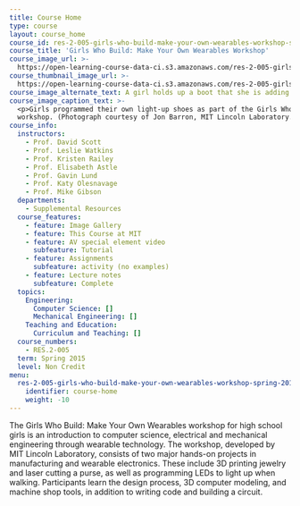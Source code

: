 ```yaml
---
title: Course Home
type: course
layout: course_home
course_id: res-2-005-girls-who-build-make-your-own-wearables-workshop-spring-2015
course_title: 'Girls Who Build: Make Your Own Wearables Workshop'
course_image_url: >-
  https://open-learning-course-data-ci.s3.amazonaws.com/res-2-005-girls-who-build-make-your-own-wearables-workshop-spring-2015/576a148b994ad12c915c30e593a90ff7_res-2-005.jpg
course_thumbnail_image_url: >-
  https://open-learning-course-data-ci.s3.amazonaws.com/res-2-005-girls-who-build-make-your-own-wearables-workshop-spring-2015/0330290d8f3c0230be895fd8d5129bd5_res-2-005-th.jpg
course_image_alternate_text: A girl holds up a boot that she is adding lights to.
course_image_caption_text: >-
  <p>Girls programmed their own light-up shoes as part of the Girls Who Build
  workshop. (Photograph courtesy of Jon Barron, MIT Lincoln Laboratory.)</p>
course_info:
  instructors:
    - Prof. David Scott
    - Prof. Leslie Watkins
    - Prof. Kristen Railey
    - Prof. Elisabeth Astle
    - Prof. Gavin Lund
    - Prof. Katy Olesnavage
    - Prof. Mike Gibson
  departments:
    - Supplemental Resources
  course_features:
    - feature: Image Gallery
    - feature: This Course at MIT
    - feature: AV special element video
      subfeature: Tutorial
    - feature: Assignments
      subfeature: activity (no examples)
    - feature: Lecture notes
      subfeature: Complete
  topics:
    Engineering:
      Computer Science: []
      Mechanical Engineering: []
    Teaching and Education:
      Curriculum and Teaching: []
  course_numbers:
    - RES.2-005
  term: Spring 2015
  level: Non Credit
menu:
  res-2-005-girls-who-build-make-your-own-wearables-workshop-spring-2015:
    identifier: course-home
    weight: -10
---
```

The Girls Who Build: Make Your Own Wearables workshop for high school girls is an introduction to computer science, electrical and mechanical engineering through wearable technology. The workshop, developed by MIT Lincoln Laboratory, consists of two major hands-on projects in manufacturing and wearable electronics. These include 3D printing jewelry and laser cutting a purse, as well as programming LEDs to light up when walking. Participants learn the design process, 3D computer modeling, and machine shop tools, in addition to writing code and building a circuit.
